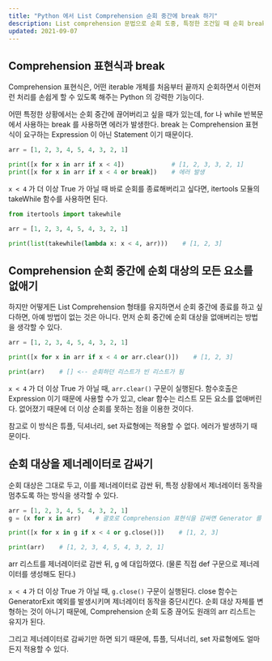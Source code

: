 ```yaml
---
title: "Python 에서 List Comprehension 순회 중간에 break 하기"
description: List comprehension 문법으로 순회 도중, 특정한 조건일 때 순회 break 를 거는 방법 소개
updated: 2021-09-07
---
```


## Comprehension 표현식과 break
 
Comprehension 표현식은, 어떤 iterable 개체를 처음부터 끝까지 순회하면서 이런저런 처리를 손쉽게 할 수 있도록 해주는 Python 의 강력한 기능이다.

어떤 특정한 상황에서는 순회 중간에 끊어버리고 싶을 때가 있는데, for 나 while 반복문에서 사용하는 break 를 사용하면 에러가 발생한다. break 는 Comprehension 표현식이 요구하는 Expression 이 아닌 Statement 이기 때문이다.

```python
arr = [1, 2, 3, 4, 5, 4, 3, 2, 1]

print([x for x in arr if x < 4])             # [1, 2, 3, 3, 2, 1]
print([x for x in arr if x < 4 or break])    # 에러 발생
```

`x < 4` 가 더 이상 True 가 아닐 때 바로 순회를 종료해버리고 싶다면, itertools 모듈의 takeWhile 함수를 사용하면 된다.

```python
from itertools import takewhile

arr = [1, 2, 3, 4, 5, 4, 3, 2, 1]

print(list(takewhile(lambda x: x < 4, arr)))    # [1, 2, 3]
```

## Comprehension 순회 중간에 순회 대상의 모든 요소를 없애기

하지만 어떻게든 List Comprehension 형태를 유지하면서 순회 중간에 종료를 하고 싶다하면, 아예 방법이 없는 것은 아니다. 먼저 순회 중간에 순회 대상을 없애버리는 방법을 생각할 수 있다.

```python
arr = [1, 2, 3, 4, 5, 4, 3, 2, 1]

print([x for x in arr if x < 4 or arr.clear()])    # [1, 2, 3]

print(arr)    # [] <-- 순회하던 리스트가 빈 리스트가 됨
```

`x < 4` 가 더 이상 True 가 아닐 때, `arr.clear()` 구문이 실행된다. 함수호출은 Expression 이기 때문에 사용할 수가 있고, clear 함수는 리스트 모든 요소를 없애버린다. 없어졌기 때문에 더 이상 순회를 못하는 점을 이용한 것이다.

참고로 이 방식은 튜플, 딕셔너리, set 자료형에는 적용할 수 없다. 에러가 발생하기 때문이다.

## 순회 대상을 제너레이터로 감싸기

순회 대상은 그대로 두고, 이를 제너레이터로 감싼 뒤, 특정 상황에서 제너레이터 동작을 멈추도록 하는 방식을 생각할 수 있다.

```python
arr = [1, 2, 3, 4, 5, 4, 3, 2, 1]
g = (x for x in arr)    # 괄호로 Comprehension 표현식을 감싸면 Generator 를 리턴한다.

print([x for x in g if x < 4 or g.close()])    # [1, 2, 3]

print(arr)    # [1, 2, 3, 4, 5, 4, 3, 2, 1]
```

arr 리스트를 제너레이터로 감싼 뒤, g 에 대입하였다. (물론 직접 def 구문으로 제너레이터를 생성해도 된다.)

`x < 4` 가 더 이상 True 가 아닐 때, `g.close()` 구문이 실행된다. close 함수는 GeneratorExit 예외를 발생시키며 제너레이터 동작을 중단시킨다. 순회 대상 자체를 변형하는 것이 아니기 때문에, Comprehension 순회 도중 끊어도 원래의 arr 리스트는 유지가 된다.

그리고 제너레이터로 감싸기만 하면 되기 때문에, 튜플, 딕셔너리, set 자료형에도 얼마든지 적용할 수 있다.

